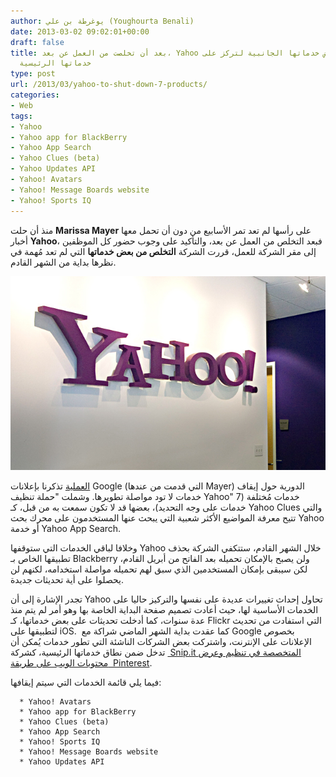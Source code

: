 ```yaml
---
author: يوغرطة بن علي (Youghourta Benali)
date: 2013-03-02 09:02:01+00:00
draft: false
title: بعد أن تخلصت من العمل عن بعد، Yahoo تتخلص من بعض خدماتها الجانبية لتركز على
  خدماتها الرئيسية
type: post
url: /2013/03/yahoo-to-shut-down-7-products/
categories:
- Web
tags:
- Yahoo
- Yahoo app for BlackBerry
- Yahoo App Search
- Yahoo Clues (beta)
- Yahoo Updates API
- Yahoo! Avatars
- Yahoo! Message Boards website
- Yahoo! Sports IQ
---
```


منذ أن حلت **Marissa Mayer** على رأسها لم تعد تمر الأسابيع من دون أن تحمل معها أخبار **Yahoo**، فبعد التخلص من العمل عن بعد، والتأكيد على وجوب حضور كل الموظفين إلى مقر الشركة للعمل، قررت الشركة **التخلص من بعض خدماتها** التي لم تعد مُهمة في نظرها بداية من الشهر القادم.




[![Yahoo-Sign](Yahoo-Sign.jpg)
](Yahoo-Sign.jpg)




[العملية](http://ycorpblog.com/2013/03/01/3553567/) تذكرنا بإعلانات Google (التي قدمت من عندها Mayer) الدورية حول إيقاف خدمات لا تود مواصلة تطويرها. وشملت "حملة تنظيف Yahoo" خدمات مُختلفة (7 خدمات على وجه التحديد)، بعضها قد لا تكون سمعت به من قبل، كـ Yahoo Clues والتي تتيح معرفة المواضيع الأكثر شعبية التي يبحث عنها المستخدمون على محرك بحث Yahoo أو خدمة Yahoo App Search.




وخلافا لباقي الخدمات التي ستوقفها Yahoo خلال الشهر القادم، ستتكفي الشركة بحذف تطبيقها الخاص بـ Blackberry ولن يصبح بالإمكان تحميله بعد الفاتح من أبريل القادم، لكن سيبقى بإمكان المستخدمين الذي سبق لهم تحميله مواصلة استخدامه، لكنهم لن يحصلوا على أية تحديثات جديدة.




تجدر الإشارة إلى أن Yahoo تحاول إحداث تغييرات عديدة على نفسها والتركيز حاليا على الخدمات الأساسية لها، حيث أعادت تصميم صفحة البداية الخاصة بها وهو أمر لم يتم منذ عدة سنوات، كما أدخلت تحديثات على بعض خدماتها، كـ Flickr التي استفادت من تحديث لتطبيقها على iOS.  كما عقدت بداية الشهر الماضي شراكة مع Google بخصوص الإعلانات على الإنترنت، واشتركت بعض الشركات الناشئة التي تطور خدمات يُمكن أن تدخل ضمن نطاق خدماتها الرئيسية، كشركة [ Snip.it المتخصصة في تنظيم وعرض محتويات الويب على طريقة  Pinterest](https://www.it-scoop.com/2013/01/snip-it-yahoo/).


فيما يلي قائمة الخدمات التي سيتم إيقافها:



	  * Yahoo! Avatars
	  * Yahoo app for BlackBerry
	  * Yahoo Clues (beta)
	  * Yahoo App Search
	  * Yahoo! Sports IQ
	  * Yahoo! Message Boards website
	  * Yahoo Updates API

